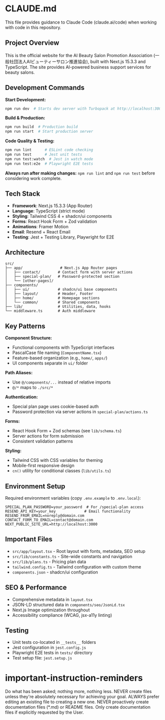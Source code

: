 # CLAUDE.md

This file provides guidance to Claude Code (claude.ai/code) when working with code in this repository.

## Project Overview

This is the official website for the AI Beauty Salon Promotion Association (一般社団法人AIビューティーサロン推進協会), built with Next.js 15.3.3 and TypeScript. The site provides AI-powered business support services for beauty salons.

## Development Commands

**Start Development:**
```bash
npm run dev  # Starts dev server with Turbopack at http://localhost:3000
```

**Build & Production:**
```bash
npm run build  # Production build
npm run start  # Start production server
```

**Code Quality & Testing:**
```bash
npm run lint      # ESLint code checking
npm run test      # Jest unit tests
npm run test:watch  # Jest in watch mode
npm run test:e2e  # Playwright E2E tests
```

**Always run after making changes:** `npm run lint` and `npm run test` before considering work complete.

## Tech Stack

- **Framework**: Next.js 15.3.3 (App Router)
- **Language**: TypeScript (strict mode)
- **Styling**: Tailwind CSS 4 + shadcn/ui components
- **Forms**: React Hook Form + Zod validation
- **Animations**: Framer Motion
- **Email**: Resend + React Email
- **Testing**: Jest + Testing Library, Playwright for E2E

## Architecture

```
src/
├── app/                 # Next.js App Router pages
│   ├── contact/        # Contact form with server actions
│   ├── special-plan/   # Password-protected section
│   └── [other-pages]/
├── components/
│   ├── ui/             # shadcn/ui base components  
│   ├── layout/         # Header, Footer
│   ├── home/           # Homepage sections
│   └── common/         # Shared components
├── lib/                # Utilities, data, hooks
└── middleware.ts       # Auth middleware
```

## Key Patterns

**Component Structure:**
- Functional components with TypeScript interfaces
- PascalCase file naming (`ComponentName.tsx`)
- Feature-based organization (e.g., `home/`, `apps/`)
- UI components separate in `ui/` folder

**Path Aliases:**
- Use `@/components/...` instead of relative imports
- `@/*` maps to `./src/*`

**Authentication:**
- Special plan page uses cookie-based auth
- Password protection via server actions in `special-plan/actions.ts`

**Forms:**
- React Hook Form + Zod schemas (see `lib/schema.ts`)
- Server actions for form submission
- Consistent validation patterns

**Styling:**
- Tailwind CSS with CSS variables for theming
- Mobile-first responsive design
- `cn()` utility for conditional classes (`lib/utils.ts`)

## Environment Setup

Required environment variables (copy `.env.example` to `.env.local`):
```env
SPECIAL_PLAN_PASSWORD=your_password  # For /special-plan access
RESEND_API_KEY=your_key             # Email functionality
RESEND_FROM_EMAIL=noreply@domain.com
CONTACT_FORM_TO_EMAIL=contact@domain.com
NEXT_PUBLIC_SITE_URL=http://localhost:3000
```

## Important Files

- `src/app/layout.tsx` - Root layout with fonts, metadata, SEO setup
- `src/lib/constants.ts` - Site-wide constants and navigation
- `src/lib/plans.ts` - Pricing plan data
- `tailwind.config.ts` - Tailwind configuration with custom theme
- `components.json` - shadcn/ui configuration

## SEO & Performance

- Comprehensive metadata in `layout.tsx`
- JSON-LD structured data in `components/seo/JsonLd.tsx`
- Next.js Image optimization throughout
- Accessibility compliance (WCAG, jsx-a11y linting)

## Testing

- Unit tests co-located in `__tests__` folders
- Jest configuration in `jest.config.js`
- Playwright E2E tests in `tests/` directory
- Test setup file: `jest.setup.js`

# important-instruction-reminders
Do what has been asked; nothing more, nothing less.
NEVER create files unless they're absolutely necessary for achieving your goal.
ALWAYS prefer editing an existing file to creating a new one.
NEVER proactively create documentation files (*.md) or README files. Only create documentation files if explicitly requested by the User.
